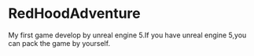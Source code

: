 # RedHoodAdventure
My first game develop by unreal engine 5.If you have unreal engine 5,you can pack the game by yourself.
